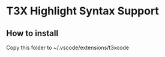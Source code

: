 # T3X Highlight Syntax Support

## How to install

Copy this folder to ~/.vscode/extensions/t3xcode

